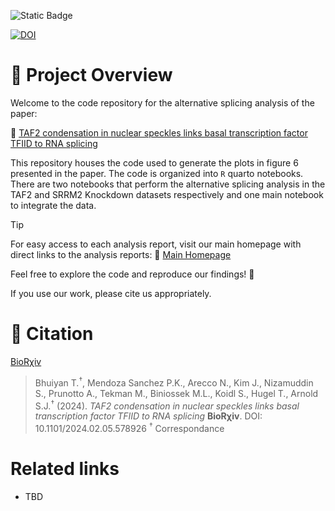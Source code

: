 ![Static Badge](https://img.shields.io/badge/Language-Quarto_(RMarkdown)-8A2BE2?style=plastic) 

[![DOI](https://zenodo.org/badge/xxxx.svg)](https://zenodo.org/doi/xxxx/zenodo.10xxxx)

# 🧬 Project Overview

Welcome to the code repository for the alternative splicing analysis of the paper:

📄 [TAF2 condensation in nuclear speckles links basal transcription factor TFIID to RNA splicing](https://www.biorxiv.org/content/10.1101/2024.02.05.578926v1)

This repository houses the code used to generate the plots in figure 6 presented in the paper. The code is organized into `R` quarto notebooks. There are two notebooks that perform the alternative splicing analysis in the TAF2 and SRRM2 Knockdown datasets respectively and one main notebook to integrate the data.

> [!TIP]
> For easy access to each analysis report, visit our main homepage with direct links to the analysis reports:
> 🔗 [Main Homepage](https://htmlpreview.github.io/?https://github.com/Ni-Ar/TAF2_OE_AS/tree/main/index.html)

Feel free to explore the code and reproduce our findings! 🌟

If you use our work, please cite us appropriately.

# 📖 Citation

[BioRχiv](https://www.biorxiv.org/content/10.1101/2024.02.05.578926v1)

> Bhuiyan T.<sup>†</sup>, Mendoza Sanchez P.K., Arecco N., Kim J., Nizamuddin S., Prunotto A., Tekman M., Biniossek M.L., Koidl S., Hugel T., Arnold S.J.<sup>†</sup> (2024). 
> *TAF2 condensation in nuclear speckles links basal transcription factor TFIID to RNA splicing* **BioRχiv**.
> DOI: 10.1101/2024.02.05.578926 
> <sup>†</sup> Correspondance

# Related links

- TBD

